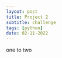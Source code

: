 ```yaml
---
layout: post
title: Project 2
subtitle: challenge
tags: [python]
date: 02-11-2022 
---
```

one to two